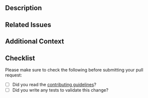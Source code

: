 <!--
Thanks for submitting a pull request to ParquetSharp.DataFrame! Please provide the following information to help us review and merge
your changes effectively.
 -->

<!-- PR Title format
Please use one of the following formats for the title of your pull request above:
- [FEATURE]: <a one-liner summary of the changes>
- [ENHANCEMENT]: <a one-liner summary of the changes>
- [BUG FIX]: <a one-liner summary of the changes>
-->

## Description

<!-- (required)
A clear and concise description of the changes made in this pull request
-->

## Related Issues

<!-- (optional)
List any related issues, if applicable, using the format `#issue_number`
Example: #123
-->

## Additional Context

<!-- (optional)
Add any additional context or information about this pull request
-->

## Checklist

<!-- (required) -->
Please make sure to check the following before submitting your pull request:

- [ ] Did you read the [contributing guidelines](https://github.com/G-Research/ParquetSharp.DataFrame/blob/main/CONTRIBUTING.md)?
- [ ] Did you write any tests to validate this change?
